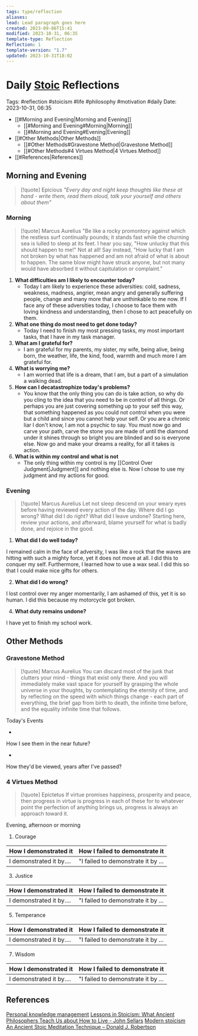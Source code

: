 ```yaml
---
tags: type/reflection
aliases: 
lead: Lead paragraph goes here
created: 2023-09-06T15:41
modified: 2023-10-31, 06:35
template-type: Reflection
Reflection: 1
template-version: "1.7"
updated: 2023-10-31T18:02
---
```



# Daily [Stoic](../SLIP-BOX/Stoicism.md) Reflections

Tags:  #reflection #stoicism #life #philosophy #motivation #daily 
Date: 2023-10-31, 06:35

- [[#Morning and Evening|Morning and Evening]]
	- [[#Morning and Evening#Morning|Morning]]
	- [[#Morning and Evening#Evening|Evening]]
- [[#Other Methods|Other Methods]]
	- [[#Other Methods#Gravestone Method|Gravestone Method]]
	- [[#Other Methods#4 Virtues Method|4 Virtues Method]]
- [[#References|References]]


## Morning and Evening

> [!quote] Epicious 
> _"Every day and night keep thoughts like these at hand - write them, read them aloud, talk your yourself and others about them"_

### Morning

> [!quote] Marcus Aurelius
> "Be like a rocky promontory against which the restless surf continually pounds; it stands fast while the churning sea is lulled to sleep at its feet. I hear you say, "How unlucky that this should happen to me!" Not at all! Say instead, "How lucky that I am not broken by what has happened and am not afraid of what is about to happen. The same blow might have struck anyone, but not many would have absorbed it without capitulation or complaint."

1. **What difficulties am I likely to encounter today?**
	- Today I am likely to experience these adversities: cold, sadness, weakness,  madness, angrier, mean angry and generally suffering people, change and many more that are unthinkable to me now. If I face any of these adversities today, I choose to face them with loving kindness and understanding, then I chose to act peacefully on them. 
2. **What one thing do most need to get done today?**
	- Today I need to finish my most pressing tasks, my most important tasks, that I have in my task manager. 
1. **What am I grateful for?**
	- I am grateful for my parents, my sister, my wife, being alive, being born, the weather, life, the kind, food, warmth and much more I am grateful for.
2. **What is worrying me?**
	- I am worried that life is a dream, that I am, but a part of a simulation a walking dead. 
3. **How can I decatastrophize today's problems?**
	- You know that the only thing you can do is take action, so why do you cling to the idea that you need to be in control of all things. Or perhaps you are just covering something up to your self this way, that something happened as you could not control when you were but a child and since you cannot help your self. Or you are a chronic liar I don't know, I am not a psychic to say. You must now go and carve your path, carve the stone you are made of until the diamond under it shines through so bright you are blinded and so is everyone else. Now go and make your dreams a reality, for all it takes is action. 
4. **What is within my control and what is not**
	- The only thing within my control is my [[Control Over Judgment|Judgment]] and nothing else is. Now I chose to use my judgment and my actions for good.

### Evening

> [!quote] Marcus Aurelius
> Let not sleep descend on your weary eyes before having reviewed every action of the day. Where did I go wrong? What did I do right? What did I leave undone? Starting here, review your actions, and afterward, blame yourself for what is badly done, and rejoice in the good.

1. **What did I do well today?**

I remained calm in the face of adversity, I was like a rock that the waves are hitting with such a mighty force, yet it does not move at all. I did this to conquer my self. Furthermore, I learned how to use a wax seal. I did this so that I could make nice gifts for others.  

2. **What did I do wrong?**

I lost control over my anger momentarily, I am ashamed of this, yet it is so human. I did this because my motorcycle got broken.

4. **What duty remains undone?**

I have yet to finish my school work. 

## Other Methods

### Gravestone Method

> [!quote] Marcus Aurelius
> You can discard most of the junk that clutters your mind - things that exist only there. And you will immediately make vast space for yourself by grasping the whole universe in your thoughts, by contemplating the eternity of time, and by reflecting on the speed with which things change - each part of everything, the brief gap from birth to death, the infinite time before, and the equality infinite time that follows. 

Today's Events 

-

How I see them in the near future? 

-

How they'd be viewed, years after I've passed?

### 4 Virtues Method

> [!quote] Epictetus 
> If virtue promises happiness, prosperity and peace, then progress in virtue is progress in each of these for to whatever point the perfection of anything brings us, progress is always an approach toward it.

Evening, afternoon or morning

1. Courage 

| How I demonstrated it  | How I failed to demonstrate it |
| ------------------- | ---------------- |
| I demonstrated it by....                 | "I failed to demonstrate it by ...              |

3. Justice

| How I demonstrated it  | How I failed to demonstrate it |
| ------------------- | ---------------- |
| I demonstrated it by....                 | "I failed to demonstrate it by ...             

5. Temperance

| How I demonstrated it  | How I failed to demonstrate it |
| ------------------- | ---------------- |
| I demonstrated it by....                 | "I failed to demonstrate it by ...             

7. Wisdom

| How I demonstrated it  | How I failed to demonstrate it |
| ------------------- | ---------------- |
| I demonstrated it by....                 | "I failed to demonstrate it by ...             

## References

[Personal knowledge management](Personal%20knowledge%20management.md)
[Lessons in Stoicism: What Ancient Philosophers Teach Us about How to Live - John Sellars](https://books.google.cz/books/about/Lessons_in_Stoicism.html?id=ky84zQEACAAJ&redir_esc=y)
[Modern stoicism](https://modernstoicism.com/)
[An Ancient Stoic Meditation Technique – Donald J. Robertson](https://donaldrobertson.name/2017/03/22/an-ancient-stoic-meditation-technique/)


